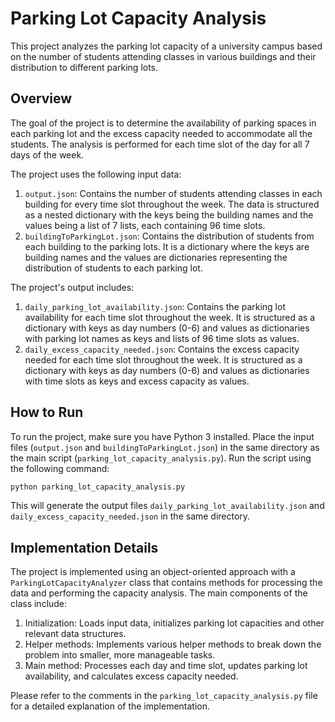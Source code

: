 # Parking Lot Capacity Analysis

This project analyzes the parking lot capacity of a university campus based on the number of students attending classes in various buildings and their distribution to different parking lots.

## Overview

The goal of the project is to determine the availability of parking spaces in each parking lot and the excess capacity needed to accommodate all the students. The analysis is performed for each time slot of the day for all 7 days of the week.

The project uses the following input data:

1. `output.json`: Contains the number of students attending classes in each building for every time slot throughout the week. The data is structured as a nested dictionary with the keys being the building names and the values being a list of 7 lists, each containing 96 time slots.
2. `buildingToParkingLot.json`: Contains the distribution of students from each building to the parking lots. It is a dictionary where the keys are building names and the values are dictionaries representing the distribution of students to each parking lot.

The project's output includes:

1. `daily_parking_lot_availability.json`: Contains the parking lot availability for each time slot throughout the week. It is structured as a dictionary with keys as day numbers (0-6) and values as dictionaries with parking lot names as keys and lists of 96 time slots as values.
2. `daily_excess_capacity_needed.json`: Contains the excess capacity needed for each time slot throughout the week. It is structured as a dictionary with keys as day numbers (0-6) and values as dictionaries with time slots as keys and excess capacity as values.

## How to Run

To run the project, make sure you have Python 3 installed. Place the input files (`output.json` and `buildingToParkingLot.json`) in the same directory as the main script (`parking_lot_capacity_analysis.py`). Run the script using the following command:

```bash
python parking_lot_capacity_analysis.py
```

This will generate the output files `daily_parking_lot_availability.json` and `daily_excess_capacity_needed.json` in the same directory.

## Implementation Details

The project is implemented using an object-oriented approach with a `ParkingLotCapacityAnalyzer` class that contains methods for processing the data and performing the capacity analysis. The main components of the class include:

1. Initialization: Loads input data, initializes parking lot capacities and other relevant data structures.
2. Helper methods: Implements various helper methods to break down the problem into smaller, more manageable tasks.
3. Main method: Processes each day and time slot, updates parking lot availability, and calculates excess capacity needed.

Please refer to the comments in the `parking_lot_capacity_analysis.py` file for a detailed explanation of the implementation.
